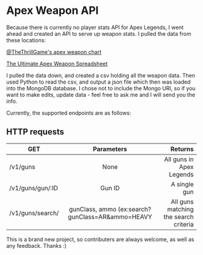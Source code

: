 # Apex Weapon API
Because there is currently no player stats API for Apex Legends, I went ahead and created an API to serve up weapon stats.
I pulled the data from these locations:

[@TheThrillGame's apex weapon chart](https://twitter.com/TheThrillGame/status/1094234867754250240)

[The Ultimate Apex Weapon Spreadsheet](https://docs.google.com/spreadsheets/d/1KxEHPfftQzCcJd6C1GOOd6EzacugepiX8IcyqYwdaVo/edit#gid=0)

I pulled the data down, and created a csv holding all the weapon data. Then used Python to read the csv, and output a json file which then was loaded into the MongoDB database.
I chose not to include the Mongo URI, so if you want to make edits, update data - feel free to ask me and I will send you the info.

Currently, the supported endpoints are as follows:
## HTTP requests
| GET        | Parameters           | Returns  |
| ------------- |:-------------:| -----:|
| /v1/guns      | None | All guns in Apex Legends |
| /v1/guns/gun/:ID      | Gun ID       |   A single gun |
| /v1/guns/search/ |   gunClass, ammo (ex:search?gunClass=AR&ammo=HEAVY    |    All guns matching the search criteria |

This is a brand new project, so contributers are always welcome, as well as any feedback. Thanks :)

